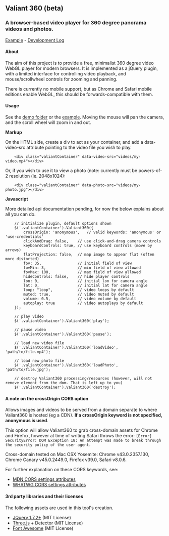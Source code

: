 ## Valiant 360 (beta)

### A browser-based video player for 360 degree panorama videos and photos.

[Example](http://flimshaw.github.io/Valiant360) - [Development Log](https://github.com/flimshaw/Valiant360/wiki/Development-log)


#### About

The aim of this project is to provide a free, minimalist 360 degree video WebGL player for modern browsers. It is implemented as a jQuery plugin, with a limited interface for controlling video playback, and mouse/scrollwheel controls for zooming and panning.

There is currently no mobile support, but as Chrome and Safari mobile editions enable WebGL, this should be forwards-compatible with them.

#### Usage 

See the [demo folder](https://github.com/flimshaw/Valiant360/tree/master/demo) or the [example](http://flimshaw.github.io/Valiant360).  Moving the mouse will pan the camera, and the scroll wheel will zoom in and out.

**Markup**

On the HTML side, create a div to act as your container, and add a data-video-src attribute pointing to the video file you wish to play.

```
	<div class="valiantContainer" data-video-src="videos/my-video.mp4"></div>
```

Or, if you wish to use it to view a photo (note: currently must be powers-of-2 resolution (ie. 2048x1024):
```
	<div class="valiantContainer" data-photo-src="videos/my-photo.jpg"></div>
```

**Javascript**

More detailed api documentation pending, for now the below explains about all you can do.

```
	// initialize plugin, default options shown
	$('.valiantContainer').Valiant360({
		crossOrigin: 'anonymous',	// valid keywords: 'anonymous' or 'use-credentials'
		clickAndDrag: false,	// use click-and-drag camera controls
		keyboardControls: true, // use keyboard controls (move by arrows)
		flatProjection: false,	// map image to appear flat (often more distorted)
		fov: 35, 				// initial field of view
		fovMin: 3, 				// min field of view allowed
		fovMax: 100, 			// max field of view allowed
		hideControls: false,	// hide player controls
		lon: 0, 				// initial lon for camera angle
		lat: 0, 				// initial lat for camera angle
		loop: "loop", 			// video loops by default
		muted: true,			// video muted by default
		volume: 0.5,			// video volume by default
		autoplay: true			// video autoplays by default
	});

	// play video
	$('.valiantContainer').Valiant360('play');

	// pause video
	$('.valiantContainer').Valiant360('pause');

	// load new video file
	$('.valiantContainer').Valiant360('loadVideo', 'path/to/file.mp4');

	// load new photo file
	$('.valiantContainer').Valiant360('loadPhoto', 'path/to/file.jpg');

	// destroy Valiant360 processing/resources (however, will not remove element from the dom. That is left up to you)
	$('.valiantContainer').Valiant360('destroy');	

```

#### A note on the crossOrigin CORS option
Allows images and videos to be served from a domain separate to where Valiant360 is hosted (eg a CDN). **If a crossOrigin keyword is not specified, anonymous is used**.

This option will allow Valiant360 to grab cross-domain assets for Chrome and Firefox, however at time of writing Safari throws the error: `[Error] SecurityError: DOM Exception 18: An attempt was made to break through the security policy of the user agent.`

Cross-domain tested on Mac OSX Yosemite: Chrome v43.0.2357.130, Chrome Canary v45.0.2449.0, Firefox v39.0, Safari v8.0.6.

For further explanation on these CORS keywords, see:
* [MDN CORS settings attributes](https://developer.mozilla.org/en-US/docs/Web/HTML/CORS_settings_attributes)
* [WHATWG CORS settings attributes](https://html.spec.whatwg.org/multipage/infrastructure.html#cors-settings-attribute)

#### 3rd party libraries and their licenses

The following assets are used in this tool's creation.

+ [JQuery 1.7.2+](http://jquery.com) (MIT License)
+ [Three.js](http://threejs.org/) + Detector (MIT License)
+ [Font Awesome](http://fortawesome.github.io/Font-Awesome/) (MIT License)